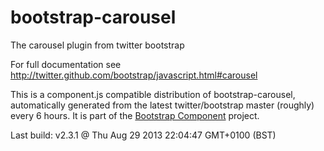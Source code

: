 # bootstrap-carousel
The carousel plugin from twitter bootstrap

For full documentation see http://twitter.github.com/bootstrap/javascript.html#carousel

This is a component.js compatible distribution of bootstrap-carousel, automatically generated
from the latest twitter/bootstrap master (roughly) every 6 hours. It is part of the <a href="http://github.com/codemix/bootstrap-component">Bootstrap Component</a>
project.


Last build: v2.3.1 @ Thu Aug 29 2013 22:04:47 GMT+0100 (BST)
